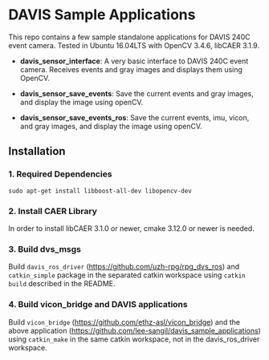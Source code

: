 # DAVIS Sample Applications

This repo contains a few sample standalone applications for DAVIS 240C event camera.
Tested in Ubuntu 16.04LTS with OpenCV 3.4.6, libCAER 3.1.9.

* **davis_sensor_interface**: A very basic interface to DAVIS 240C event camera. Receives events and gray images and displays them using OpenCV.

* **davis_sensor_save_events**: Save the current events and gray images, and display the image using openCV.

* **davis_sensor_save_events_ros**: Save the current events, imu, vicon, and gray images, and display the image using openCV.

## Installation

### 1. Required Dependencies

    sudo apt-get install libboost-all-dev libopencv-dev
  
### 2. Install CAER Library

In order to install libCAER 3.1.0 or newer, cmake 3.12.0 or newer is needed.

### 3. Build dvs_msgs

Build `davis_ros_driver` (https://github.com/uzh-rpg/rpg_dvs_ros) and `catkin_simple` package in the separated catkin workspace using `catkin build` described in the README.

### 4. Build vicon_bridge and DAVIS applications

Build `vicon_bridge` (https://github.com/ethz-asl/vicon_bridge) and the above application (https://github.com/lee-sangil/davis_sample_applications) using `catkin_make` in the same catkin workspace, not in the davis_ros_driver workspace.
